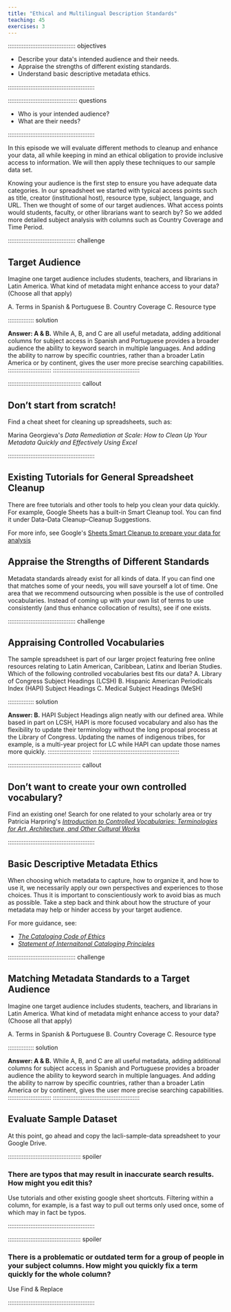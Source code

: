 ```yaml
---
title: "Ethical and Multilingual Description Standards"
teaching: 45
exercises: 3
---
```


::::::::::::::::::::::::::::::::::::::: objectives

- Describe your data's intended audience and their needs. 
- Appraise the strengths of different existing standards.
- Understand basic descriptive metadata ethics.

::::::::::::::::::::::::::::::::::::::::::::::::::

:::::::::::::::::::::::::::::::::::::::: questions

- Who is your intended audience?
- What are their needs?

::::::::::::::::::::::::::::::::::::::::::::::::::

In this episode we will evaluate different methods to cleanup and enhance your data, all while keeping in mind an ethical obligation to provide inclusive access to information. We will then apply these techniques to our sample data set.

Knowing your audience is the first step to ensure you have adequate data categories. In our spreadsheet we started with typical access points such as title, creator (institutional host), resource type, subject, language, and URL. Then we thought of some of our target audiences. What access points would students, faculty, or other librarians want to search by? So we added more detailed subject analysis with columns such as Country Coverage and Time Period.

:::::::::::::::::::::::::::::::::::::::  challenge
## Target Audience
Imagine one target audience includes students, teachers, and librarians in Latin America. What kind of metadata might enhance access to your data? (Choose all that apply)

A. Terms in Spanish & Portuguese
B. Country Coverage
C. Resource type

:::::::::::::::  solution

**Answer: A & B.** While A, B, and C are all useful metadata, adding additional columns for subject access in Spanish and Portuguese provides a broader audience the ability to keyword search in multiple languages. And adding the ability to narrow by specific countries, rather than a broader Latin America or by continent, gives the user more precise searching capabilities.
:::::::::::::::::::::::::
::::::::::::::::::::::::::::::::::::::::::::::::::

:::::::::::::::::::::::::::::::::::::::::: callout

## Don’t start from scratch!

Find a cheat sheet for cleaning up spreadsheets, such as:

Marina Georgieva's *Data Remediation at Scale: How to Clean Up Your Metadata Quickly and Effectively Using Excel*

::::::::::::::::::::::::::::::::::::::::::::::::::

## Existing Tutorials for General Spreadsheet Cleanup

There are free tutorials and other tools to help you clean your data quickly. For example, Google Sheets has a built-in Smart Cleanup tool. You can find it under Data–Data Cleanup–Cleanup Suggestions.

For more info, see Google's [Sheets Smart Cleanup to prepare your data for analysis](https://support.google.com/docs/answer/10098582?hl=en)

## Appraise the Strengths of Different Standards

Metadata standards already exist for all kinds of data. If you can find one that matches some of your needs, you will save yourself a lot of time. One area that we recommend outsourcing when possible is the use of controlled vocabularies. Instead of coming up with your own list of terms to use consistently (and thus enhance collocation of results), see if one exists.

:::::::::::::::::::::::::::::::::::::::  challenge
## Appraising Controlled Vocabularies
The sample spreadsheet is part of our larger project featuring free online resources relating to Latin American, Caribbean, Latinx and Iberian Studies. Which of the following controlled vocabularies best fits our data?
A. Library of Congress Subject Headings (LCSH)
B. Hispanic American Periodicals Index (HAPI) Subject Headings
C. Medical Subject Headings (MeSH)

:::::::::::::::  solution

**Answer: B.** HAPI Subject Headings align neatly with our defined area. While based in part on LCSH, HAPI is more focused vocabulary and also has the flexibility to update their terminology without the long proposal process at the Library of Congress. Updating the names of indigenous tribes, for example, is a multi-year project for LC while HAPI can update those names more quickly.
:::::::::::::::::::::::::
::::::::::::::::::::::::::::::::::::::::::::::::::

:::::::::::::::::::::::::::::::::::::::::: callout

## Don’t want to create your own controlled vocabulary?

Find an existing one! Search for one related to your scholarly area or try Patricia Harpring's [*Introduction to Controlled Vocabularies: Terminologies for Art, Architecture, and Other Cultural Works*](https://www.getty.edu/publications/virtuallibrary/160606018X.html)

::::::::::::::::::::::::::::::::::::::::::::::::::

## Basic Descriptive Metadata Ethics
When choosing which metadata to capture, how to organize it, and how to use it, we necessarily apply our own perspectives and experiences to those choices. Thus it is important to conscientiously work to avoid bias as much as possible. Take a step back and think about how the structure of your metadata may help or hinder access by your target audience.

For more guidance, see:
- [*The Cataloging Code of Ethics*](http://hdl.handle.net/11213/16716)
- [*Statement of Internaitonal Cataloging Principles*](https://repository.ifla.org/handle/20.500.14598/80)

:::::::::::::::::::::::::::::::::::::::  challenge
## Matching Metadata Standards to a Target Audience

Imagine one target audience includes students, teachers, and librarians in Latin America. What kind of metadata might enhance access to your data? (Choose all that apply)

A. Terms in Spanish & Portuguese
B. Country Coverage
C. Resource type

:::::::::::::::  solution

**Answer: A & B.** While A, B, and C are all useful metadata, adding additional columns for subject access in Spanish and Portuguese provides a broader audience the ability to keyword search in multiple languages. And adding the ability to narrow by specific countries, rather than a broader Latin America or by continent, gives the user more precise searching capabilities.
:::::::::::::::::::::::::
::::::::::::::::::::::::::::::::::::::::::::::::::

## Evaluate Sample Dataset
At this point, go ahead and copy the lacli-sample-data spreadsheet to your Google Drive.


:::::::::::::::::::::::::::::::::::::::::: spoiler

### There are typos that may result in inaccurate search results. How might you edit this?

Use tutorials and other existing google sheet shortcuts. Filtering within a column, for example, is a fast way to pull out terms only used once, some of which may in fact be typos.

::::::::::::::::::::::::::::::::::::::::::::::::::

:::::::::::::::::::::::::::::::::::::::::: spoiler

### There is a problematic or outdated term for a group of people in your subject columns. How might you quickly fix a term quickly for the whole column?

Use Find & Replace

::::::::::::::::::::::::::::::::::::::::::::::::::
